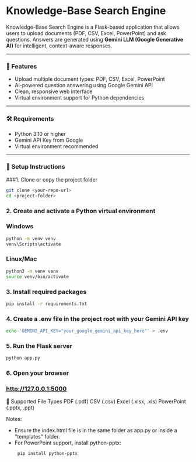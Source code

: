 # Knowledge-Base Search Engine

Knowledge-Base Search Engine is a Flask-based application that allows users to upload documents (PDF, CSV, Excel, PowerPoint) and ask questions. Answers are generated using **Gemini LLM (Google Generative AI)** for intelligent, context-aware responses.

---

### 📸 Features

- Upload multiple document types: PDF, CSV, Excel, PowerPoint  
- AI-powered question answering using Google Gemini API  
- Clean, responsive web interface  
- Virtual environment support for Python dependencies  

---

### 🛠️ Requirements

- Python 3.10 or higher  
- Gemini API Key from Google  
- Virtual environment recommended  

---

### 🚀 Setup Instructions

###1. Clone or copy the project folder
```bash
git clone <your-repo-url>
cd <project-folder>
```
### 2. Create and activate a Python virtual environment
### Windows
```bash
python -m venv venv
venv\Scripts\activate
```
### Linux/Mac
```bash
python3 -m venv venv
source venv/bin/activate
```
### 3. Install required packages
```bash
pip install -r requirements.txt
```
### 4. Create a .env file in the project root with your Gemini API key
```bash
echo 'GEMINI_API_KEY="your_google_gemini_api_key_here"' > .env
```
### 5. Run the Flask server
```bash
python app.py
```
### 6. Open your browser
### http://127.0.0.1:5000

📂 Supported File Types
PDF (.pdf)
CSV (.csv)
Excel (.xlsx, .xls)
PowerPoint (.pptx, .ppt)

Notes:
- Ensure the index.html file is in the same folder as app.py or inside a "templates" folder.
- For PowerPoint support, install python-pptx:
  ```bash
   pip install python-pptx
  ```




